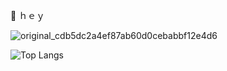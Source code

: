 🖖 ｈｅｙ

![original_cdb5dc2a4ef87ab60d0cebabbf12e4d6](https://user-images.githubusercontent.com/20407156/220014330-c8d8c3fb-4383-4d38-af1b-eb524eb66a66.gif)

![Top Langs](https://github-readme-stats-jzw5fm9zz-nworb9.vercel.app/api/top-langs/?username=nworb9&langs_count=6&layout=compact&theme=transparent)
